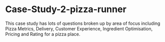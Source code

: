 # Case-Study-2-pizza-runner
This case study has lots of questions broken up by area of focus including Pizza Metrics, Delivery, Customer Experience, Ingredient Optimisation, Pricing and Rating for a pizza place.
